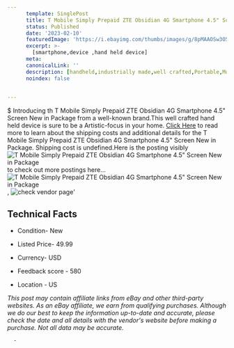 ```yaml
---
      template: SinglePost
      title: T Mobile Simply Prepaid ZTE Obsidian 4G Smartphone 4.5" Screen New in Package
      status: Published
      date: '2023-02-10'
      featuredImage: 'https://i.ebayimg.com/thumbs/images/g/8pMAAOSw3O5jKQ6D/s-l225.jpg'
      excerpt: >-
        [smartphone,device ,hand held device]
      meta:
      canonicalLink: ''
      description: [handheld,industrially made,well crafted,Portable,Mobile,Compact,Convenient,Lightweight,Maneuverable,Man-portable,Miniature,Carriable,Hand-held,Light,Holdable,Transportable,Mobile device,Pocket-sized,On-the-go,Wireless,Cordless,Compact size,Convenient size, smartphone,device ,hand held device]
      noindex: false
      

---
```

$
      Introducing th T Mobile Simply Prepaid ZTE Obsidian 4G Smartphone 4.5" Screen New in Package from a well-known brand.This well crafted hand held device is sure to be a Artistic-focus in your home. [Click Here](https://www.ebay.com/itm/325349355100?hash=item4bc0552e5c%3Ag%3A8pMAAOSw3O5jKQ6D&mkevt=1&mkcid=1&mkrid=711-53200-19255-0&campid=%253CePNCampaignId%253E&customid=%253CreferenceId%253E&toolid=10049) to read more to learn about the shipping costs and additional details for the T Mobile Simply Prepaid ZTE Obsidian 4G Smartphone 4.5" Screen New in Package. Shipping cost is undefined.Here is the posting visibly ![T Mobile Simply Prepaid ZTE Obsidian 4G Smartphone 4.5" Screen New in Package](https://i.ebayimg.com/thumbs/images/g/8pMAAOSw3O5jKQ6D/s-l225.jpg) to check out more postings here... ![T Mobile Simply Prepaid ZTE Obsidian 4G Smartphone 4.5" Screen New in Package](https://i.ebayimg.com/images/g/8pMAAOSw3O5jKQ6D/s-l1600.jpg), ![check vendor page](https://origin-galleryplus.ebayimg.com/ws/web/325349355100_2_0_1/225x225.jpg,https://origin-galleryplus.ebayimg.com/ws/web/325349355100_3_0_1/225x225.jpg,https://origin-galleryplus.ebayimg.com/ws/web/325349355100_4_0_1/225x225.jpg,https://origin-galleryplus.ebayimg.com/ws/web/325349355100_5_0_1/225x225.jpg,https://origin-galleryplus.ebayimg.com/ws/web/325349355100_6_0_1/225x225.jpg)'

      

 ## Technical Facts 



     
      

 - Condition- New 


      

 - Listed Price- 49.99 


      

 - Currency- USD 


      

 - Feedback score - 580 


      

 - Location - US 


      
      

 *_This post may contain affiliate links from eBay and other third-party websites. As an eBay affiliate, we earn from qualifying purchases. Although we do our best to keep the information up-to-date and accurate, please check the date and all details with the vendor's website before making a purchase. Not all data may be accurate._*




      -
